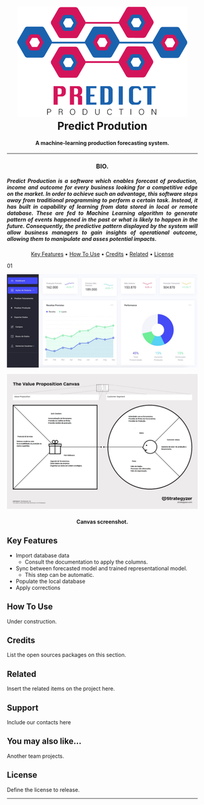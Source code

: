 
<h1 align="center">
  <br>
  <a href="http://www.amitmerchant.com/electron-markdownify"><img src="https://raw.githubusercontent.com/lintonjr/Interdisciplinar/master/assets/ppdict.png" alt="Brand" width="450"></a>
  <br>
  Predict Prodution
  <br>
</h1>

<h4 align="center">A machine-learning production forecasting system.</h4>
<hr>
<h3 align="center">BIO.</h3>
<h5 align="justify">
    Predict Production is a software which enables forecast of production, income and outcome for every business looking for a competitive edge on the market. In order to achieve such an advantage, this software steps away from traditional programming to perform a certain task. Instead, it has built in capability of learning from data stored in local or remote database. These are fed to Machine Learning algorithm to generate pattern of events happened in the past or what is likely to happen in the future. Consequently, the predictive pattern displayed by the system will allow business managers to gain insights of operational outcome, allowing them to manipulate and asses potential impacts.
</h5>

<p align="center">
  <a href="#key-features">Key Features</a> •
  <a href="#how-to-use">How To Use</a> •
  <a href="#credits">Credits</a> •
  <a href="#related">Related</a> •
  <a href="#license">License</a>
</p>01

![screenshot](https://raw.githubusercontent.com/lintonjr/Interdisciplinar/master/assets/dashboard.jpeg)

![screenshot](https://raw.githubusercontent.com/lintonjr/Interdisciplinar/master/assets/asset-01.jpeg)
<h4 align="center">Canvas screenshot.</h4>

## Key Features

* Import database data
  - Consult the documentation to apply the columns.
* Sync between forecasted model and trained representational model.
  - This step can be automatic.
* Populate the local database  
* Apply corrections

## How To Use

Under construction.

## Credits

List the open sources packages on this section.

## Related

Insert the related items on the project here.

## Support

Include our contacts here

## You may also like...

Another team projects.

## License

Define the license to release.

---
